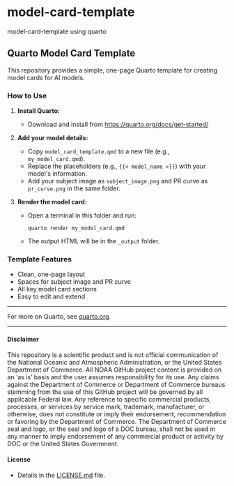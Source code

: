 # model-card-template
model-card-template using quarto

## Quarto Model Card Template

This repository provides a simple, one-page Quarto template for creating model cards for AI models.

### How to Use

1. **Install Quarto:**
   - Download and install from https://quarto.org/docs/get-started/

2. **Add your model details:**
   - Copy `model_card_template.qmd` to a new file (e.g., `my_model_card.qmd`).
   - Replace the placeholders (e.g., `{{< model_name >}}`) with your model's information.
   - Add your subject image as `subject_image.png` and PR curve as `pr_curve.png` in the same folder.

3. **Render the model card:**
   - Open a terminal in this folder and run:
     ```
     quarto render my_model_card.qmd
     ```
   - The output HTML will be in the `_output` folder.

### Template Features
- Clean, one-page layout
- Spaces for subject image and PR curve
- All key model card sections
- Easy to edit and extend

---

For more on Quarto, see [quarto.org](https://quarto.org/).

----------
#### Disclaimer
This repository is a scientific product and is not official communication of the National Oceanic and Atmospheric Administration, or the United States Department of Commerce. All NOAA GitHub project content is provided on an ‘as is’ basis and the user assumes responsibility for its use. Any claims against the Department of Commerce or Department of Commerce bureaus stemming from the use of this GitHub project will be governed by all applicable Federal law. Any reference to specific commercial products, processes, or services by service mark, trademark, manufacturer, or otherwise, does not constitute or imply their endorsement, recommendation or favoring by the Department of Commerce. The Department of Commerce seal and logo, or the seal and logo of a DOC bureau, shall not be used in any manner to imply endorsement of any commercial product or activity by DOC or the United States Government.

#### License
- Details in the [LICENSE.md](./LICENSE.md) file.